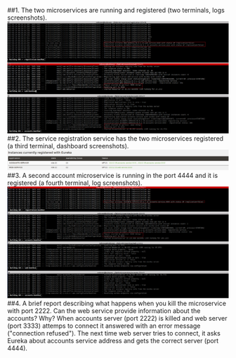 ##1. The two microservices are running and registered (two terminals, logs screenshots).
![](1.png)
##2. The service registration service has the two microservices registered (a third terminal, dashboard screenshots).
![](3-2.png)
##3. A second account microservice is running in the port 4444 and it is registered (a fourth terminal, log screenshots).
![](2.png)
##4. A brief report describing what happens when you kill the microservice with port 2222. Can the web service provide information about the accounts? Why?
When accounts server (port 2222) is killed and web server (port 3333) attemps to connect it answered with an error message ("connection refused"). 
The next time web server tries to connect, it asks Eureka about accounts service address and gets the correct server (port 4444).
